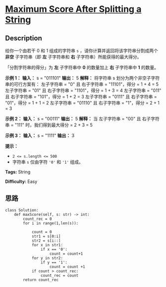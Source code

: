 # [Maximum Score After Splitting a String][title]

## Description

给你一个由若干 0 和 1 组成的字符串 `s` ，请你计算并返回将该字符串分割成两个 **非空** 子字符串（即  **左** 子字符串和 **右**
子字符串）所能获得的最大得分。

「分割字符串的得分」为 **左** 子字符串中 **0** 的数量加上 **右** 子字符串中 **1** 的数量。



**示例 1：**
            **输入：** s = "011101"    **输出：** 5     **解释：**    将字符串 s 划分为两个非空子字符串的可行方案有：    左子字符串 = "0" 且 右子字符串 = "11101"，得分 = 1 + 4 = 5     左子字符串 = "01" 且 右子字符串 = "1101"，得分 = 1 + 3 = 4     左子字符串 = "011" 且 右子字符串 = "101"，得分 = 1 + 2 = 3     左子字符串 = "0111" 且 右子字符串 = "01"，得分 = 1 + 1 = 2     左子字符串 = "01110" 且 右子字符串 = "1"，得分 = 2 + 1 = 3    

**示例 2：**
            **输入：** s = "00111"    **输出：** 5    **解释：** 当 左子字符串 = "00" 且 右子字符串 = "111" 时，我们得到最大得分 = 2 + 3 = 5    

**示例 3：**
            **输入：** s = "1111"    **输出：** 3    



**提示：**

  * `2 <= s.length <= 500`
  * 字符串 `s` 仅由字符 `'0'` 和 `'1'` 组成。


**Tags:** String

**Difficulty:** Easy

## 思路

``` python3
class Solution:
    def maxScore(self, s: str) -> int:
        count_rec = 0 
        for i in range(1,len(s)):

            count = 0 
            str1 = s[0:i]
            str2 = s[i::]
            for x in str1:
                if x == '0':
                    count = count+1
            for y in str2:
                if y == '1':
                    count = count +1
            if count > count_rec:
                count_rec = count
        return count_rec
            

```

[title]: https://leetcode-cn.com/problems/maximum-score-after-splitting-a-string
